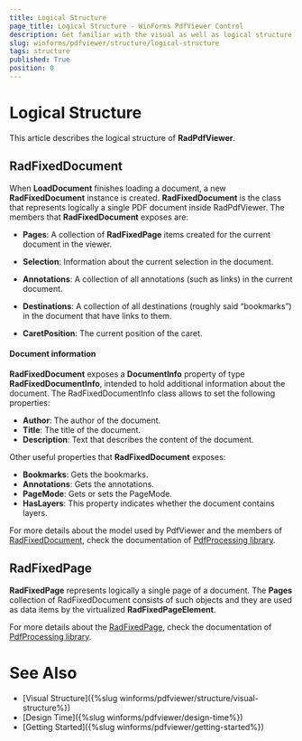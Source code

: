 ```yaml
---
title: Logical Structure
page_title: Logical Structure - WinForms PdfViewer Control
description: Get familiar with the visual as well as logical structure of the WinForms PdfViewer.
slug: winforms/pdfviewer/structure/logical-structure
tags: structure
published: True
position: 0
---
```


# Logical Structure

This article describes the logical structure of __RadPdfViewer__.

## RadFixedDocument

When __LoadDocument__ finishes loading a document, a new __RadFixedDocument__ instance is created. __RadFixedDocument__ is the class that represents logically a single PDF document inside RadPdfViewer. The members that __RadFixedDocument__ exposes are:

* __Pages__: A collection of __RadFixedPage__ items created for the current document in the viewer.

* __Selection__: Information about the current selection in the document.

* __Annotations__: A collection of all annotations (such as links) in the current document.

* __Destinations__: A collection of all destinations (roughly said “bookmarks”) in the document that have links to them.
* __CaretPosition__: The current position of the caret.

#### Document information

**RadFixedDocument** exposes a **DocumentInfo** property of type **RadFixedDocumentInfo**, intended to hold additional information about the document. The RadFixedDocumentInfo class allows to set the following properties:

* **Author**: The author of the document.
* **Title**: The title of the document.
* **Description**: Text that describes the content of the document.

Other useful properties that **RadFixedDocument** exposes:

* **Bookmarks**: Gets the bookmarks.
* **Annotations**: Gets the annotations.
* **PageMode**: Gets or sets the PageMode. 
* **HasLayers**: This property indicates whether the document contains layers. 

For more details about the model used by PdfViewer and the members of [RadFixedDocument](https://docs.telerik.com/devtools/document-processing/libraries/radpdfprocessing/model/radfixeddocument), check the documentation of [PdfProcessing library](https://docs.telerik.com/devtools/document-processing/libraries/radpdfprocessing/overview).

## RadFixedPage

__RadFixedPage__ represents logically a single page of a document. The __Pages__ collection of RadFixedDocument consists of such objects and they are used as data items by the virtualized __RadFixedPageElement__.

For more details about the [RadFixedPage](https://docs.telerik.com/devtools/document-processing/libraries/radpdfprocessing/model/radfixedpage), check the documentation of [PdfProcessing library](https://docs.telerik.com/devtools/document-processing/libraries/radpdfprocessing/overview).

# See Also

* [Visual Structure]({%slug winforms/pdfviewer/structure/visual-structure%})
* [Design Time]({%slug winforms/pdfviewer/design-time%})
* [Getting Started]({%slug winforms/pdfviewer/getting-started%})